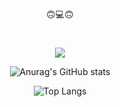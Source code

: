 

<!--
**zxcv00/zxcv00** is a ✨ _special_ ✨ repository because its `README.md` (this file) appears on your GitHub profile.

Here are some ideas to get you started:

- 🔭 I’m currently working on ...
- 🌱 I’m currently learning ...
- 👯 I’m looking to collaborate on ...
- 🤔 I’m looking for help with ...
- 💬 Ask me about ...
- 📫 How to reach me: ...
- 😄 Pronouns: ...
- ⚡ Fun fact: ...
-->

<div align=center>
 🙃💻🙃
 
 #
  
<img src="https://capsule-render.vercel.app/api?type=transparent&color=D0D3D4&height=250&section=header&text=dldmsry%20&fontSize=60&fontColor=000000&animation=fadeIn"/>




 ![Anurag's GitHub stats](https://github-readme-stats.vercel.app/api?username=zxcv00&show_icons=true&theme=graywhite) 


  ![Top Langs](https://github-readme-stats.vercel.app/api/top-langs/?username=zxcv00&layout=compact&theme=graywhite&langs_count=6)
  
 
  
 
</div>



